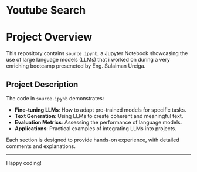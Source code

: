# Youtube Search

# Project Overview

This repository contains `source.ipynb`, a Jupyter Notebook showcasing the use of large language models (LLMs) that i worked on during a very enriching bootcamp preseneted by Eng. Sulaiman Ureiga. 

## Project Description
The code in `source.ipynb` demonstrates:
- **Fine-tuning LLMs**: How to adapt pre-trained models for specific tasks.
- **Text Generation**: Using LLMs to create coherent and meaningful text.
- **Evaluation Metrics**: Assessing the performance of language models.
- **Applications**: Practical examples of integrating LLMs into projects.

Each section is designed to provide hands-on experience, with detailed comments and explanations.

---

Happy coding!
